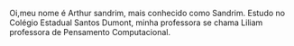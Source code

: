 Oi,meu nome é Arthur sandrim, mais conhecido como Sandrim. Estudo no Colégio Estadual Santos Dumont, minha professora se chama Liliam professora de Pensamento Computacional.
